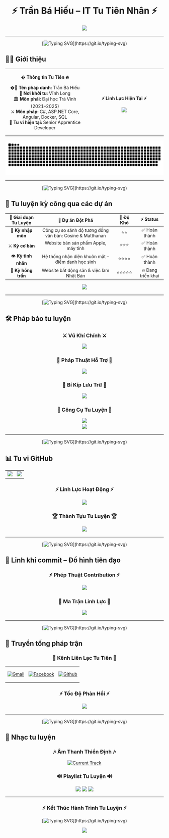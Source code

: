 <h1 align="center">⚡️ Trần Bá Hiếu – IT Tu Tiên Nhân ⚡️</h1>

<p align="center">
  <img src="https://capsule-render.vercel.app/api?type=waving&color=0:667eea,100:764ba2&height=200&section=header&text=Tu%20Ti%C3%AAn%20C%E1%BB%99ng%20Ngh%E1%BB%87&fontSize=50&fontColor=fff&animation=twinkling&fontAlignY=35" />
</p>

---

<div align="center">
  
  [![Typing SVG](https://readme-typing-svg.herokuapp.com?font=Courier+New&weight=600&size=24&pause=1000&color=F7931E&center=true&vCenter=true&width=600&lines=%F0%9F%A7%99%E2%80%8D%E2%99%82%EF%B8%8F+Gi%E1%BB%9Bi+thi%E1%BB%87u+Tu+Ti%C3%AAn+Nh%C3%A2n;%F0%9F%8C%8C+V%C3%A0o+h%C3%A0nh+tr%C3%ACnh+kh%C3%A1m+ph%C3%A1+%C4%91%E1%BA%A1i+%C4%91%E1%BA%A1o...)](https://git.io/typing-svg)
  
</div>

## 🧙‍♂️ Giới thiệu

<table align="center">
<tr>
<td align="center" width="50%">

**� Thông tin Tu Tiên 🔥**

�🐣 **Tên pháp danh:** Trần Bá Hiếu  
📍 **Nơi khởi tu:** Vĩnh Long  
🏛️ **Môn phái:** Đại học Trà Vinh (2021–2025)  
⚔️ **Môn pháp:** C#, ASP.NET Core, Angular, Docker, SQL  
📜 **Tu vi hiện tại:** Senior Apprentice Developer

</td>
<td align="center" width="50%">

**⚡ Linh Lực Hiện Tại ⚡**

<img src="https://github-readme-streak-stats.herokuapp.com?user=BHieeuss&theme=tokyonight_duo&hide_border=true&background=0D1117&stroke=00D9FF&ring=FF6B6B&fire=FFD93D&currStreakNum=00D9FF&sideNums=00D9FF&currStreakLabel=FF6B6B&sideLabels=00D9FF&dates=70A5FD" />

</td>
</tr>
</table>

<div align="center">
  <img src="https://raw.githubusercontent.com/platane/platane/output/github-contribution-grid-snake-dark.svg" />
</div>

---

<div align="center">
  
  [![Typing SVG](https://readme-typing-svg.herokuapp.com?font=Orbitron&weight=900&size=26&pause=1000&color=FFD700&center=true&vCenter=true&width=600&lines=%F0%9F%94%AE+Tu+luy%E1%BB%87n+k%E1%BB%B3+c%C3%B4ng+qua+c%C3%A1c+d%E1%BB%B1+%C3%A1n;%E2%9A%94%EF%B8%8F+T%E1%BB%AB+ph%C3%A0m+nh%C3%A2n+%C4%91%E1%BA%BFn+cao+th%E1%BB%A7...;%F0%9F%9A%80+Breakthrough+Projects+Mastery!)](https://git.io/typing-svg)
  
</div>

## 🔮 Tu luyện kỳ công qua các dự án

<div align="center">

| 🌟 **Giai đoạn Tu Luyện** |                   🎯 **Dự án Đột Phá**                    | 💪 **Độ Khó** |   ⚡ **Status**    |
| :-----------------------: | :-------------------------------------------------------: | :-----------: | :----------------: |
|    🐉 **Kỳ nhập môn**     | Công cụ so sánh độ tương đồng văn bản: Cosine & Matthanan |     ⭐⭐      |   ✅ Hoàn thành    |
|     ⚔️ **Kỳ cơ bản**      |           Website bán sản phẩm Apple, máy tính            |    ⭐⭐⭐     |   ✅ Hoàn thành    |
|    👁️ **Kỳ tinh nhãn**    |     Hệ thống nhận diện khuôn mặt – điểm danh học sinh     |   ⭐⭐⭐⭐    |   ✅ Hoàn thành    |
|    💼 **Kỳ hồng trần**    |         Website bất động sản & việc làm Nhật Bản          |  ⭐⭐⭐⭐⭐   | 🔥 Đang triển khai |

</div>

<div align="center">
  <img src="https://capsule-render.vercel.app/api?type=rect&color=gradient&customColorList=12&height=2&section=header" />
</div>

---

<div align="center">
  
  [![Typing SVG](https://readme-typing-svg.herokuapp.com?font=Orbitron&weight=700&size=24&pause=1000&color=00BFFF&center=true&vCenter=true&width=500&lines=%F0%9F%9B%A0%EF%B8%8F+Ph%C3%A1p+b%E1%BA%A3o+tu+luy%E1%BB%87n;%E2%9A%A1+Arsenal+of+Power!)](https://git.io/typing-svg)
  
</div>

## 🛠️ Pháp bảo tu luyện

<div align="center">

### ⚔️ **Vũ Khí Chính** ⚔️

<img src="https://skillicons.dev/icons?i=csharp,dotnet,angular,typescript&theme=dark" />

### 🔮 **Pháp Thuật Hỗ Trợ** 🔮

<img src="https://skillicons.dev/icons?i=html,css,js,bootstrap,tailwind&theme=dark" />

### 🏺 **Bí Kíp Lưu Trữ** 🏺

<img src="https://skillicons.dev/icons?i=mysql,php,docker&theme=dark" />

### 🌟 **Công Cụ Tu Luyện** 🌟

<img src="https://skillicons.dev/icons?i=github,git,visualstudio,vscode&theme=dark" />

</div>

<div align="center">
  <img width="400" src="https://github-readme-stats.vercel.app/api/top-langs/?username=BHieeuss&layout=donut&theme=radical&hide_border=true&bg_color=0D1117&title_color=00D9FF&text_color=FFFFFF&icon_color=FFD700" />
</div>

---

<div align="center">
  
  [![Typing SVG](https://readme-typing-svg.herokuapp.com?font=Orbitron&weight=800&size=26&pause=1000&color=FF6B6B&center=true&vCenter=true&width=400&lines=%F0%9F%93%8A+Tu+vi+GitHub;%E2%9C%A8+Power+Level!)](https://git.io/typing-svg)
  
</div>

## 📊 Tu vi GitHub

<div align="center">

<table>
<tr>
<td width="50%">

<img src="https://github-readme-stats.vercel.app/api?username=BHieeuss&show_icons=true&theme=radical&hide_border=true&bg_color=0D1117&title_color=00D9FF&text_color=FFFFFF&icon_color=FFD700&ring_color=FF6B6B" />

</td>
<td width="50%">

<img src="https://github-readme-stats.vercel.app/api/top-langs/?username=BHieeuss&layout=compact&theme=radical&hide_border=true&bg_color=0D1117&title_color=00D9FF&text_color=FFFFFF" />

</td>
</tr>
</table>

### ⚡ **Linh Lực Hoạt Động** ⚡

<img src="https://github-readme-activity-graph.vercel.app/graph?username=BHieeuss&theme=tokyo-night&hide_border=true&bg_color=0D1117&color=00D9FF&line=FF6B6B&point=FFD700" />

### 🏆 **Thành Tựu Tu Luyện** 🏆

<img src="https://github-profile-trophy.vercel.app/?username=BHieeuss&theme=radical&no-frame=true&no-bg=true&margin-w=4&row=1" />

</div>

---

<div align="center">
  
  [![Typing SVG](https://readme-typing-svg.herokuapp.com?font=Orbitron&weight=900&size=28&pause=1000&color=32CD32&center=true&vCenter=true&width=600&lines=%F0%9F%90%89+Linh+kh%C3%AD+commit;%F0%9F%94%A5+Contribution+Snake+Magic!)](https://git.io/typing-svg)
  
</div>

## 🐉 Linh khí commit – Đồ hình tiên đạo

<div align="center">
  
  ### ⚡ **Phép Thuật Contribution** ⚡
  
  <img src="https://github-readme-activity-graph.vercel.app/graph?username=BHieeuss&bg_color=0d1117&color=58a6ff&line=f85d7f&point=ffa657&area=true&hide_border=true" />
  
  ### 🌟 **Ma Trận Linh Lực** 🌟
  <img src="https://github-readme-stats.vercel.app/api/wakatime?username=BHieeuss&theme=radical&hide_border=true&bg_color=0D1117&title_color=00D9FF&text_color=FFFFFF&icon_color=FFD700&layout=compact" />
  
</div>

---

<div align="center">
  
  [![Typing SVG](https://readme-typing-svg.herokuapp.com?font=Orbitron&weight=700&size=24&pause=1000&color=FF69B4&center=true&vCenter=true&width=500&lines=%F0%9F%94%97+Truy%E1%BB%81n+t%E1%BB%91ng+ph%C3%A1p+tr%E1%BA%ADn;%E2%9C%89%EF%B8%8F+Contact+Portals!)](https://git.io/typing-svg)
  
</div>

## 🔗 Truyền tống pháp trận

<div align="center">

### 🌟 **Kênh Liên Lạc Tu Tiên** 🌟

<table>
<tr>
<td align="center">

[![Gmail](https://img.shields.io/badge/📧_Bí_Thư_Truyền_Thư-Gmail-red?style=for-the-badge&logo=gmail&logoColor=white&labelColor=000000)](mailto:tbh.11203@gmail.com)

</td>
<td align="center">

[![Facebook](https://img.shields.io/badge/👥_Hội_Đồng_Tu_Tiên-Facebook-blue?style=for-the-badge&logo=facebook&logoColor=white&labelColor=000000)](https://www.facebook.com/bhieuu.203/)

</td>
<td align="center">

[![Github](https://img.shields.io/badge/⚔️_Kho_Tàng_Ma_Pháp-Github-black?style=for-the-badge&logo=github&logoColor=white&labelColor=000000)](https://github.com/BHieeuss)

</td>
</tr>
</table>

### ⚡ **Tốc Độ Phản Hồi** ⚡

<img src="https://img.shields.io/badge/Response_Time-Lightning_Fast_⚡-FFD700?style=for-the-badge&logo=data:image/png;base64,iVBORw0KGgoAAAANSUhEUgAAAAEAAAABCAYAAAAfFcSJAAAADUlEQVR42mNkYPhfDwAChwGA60e6kgAAAABJRU5ErkJggg==" />

</div>

---

<div align="center">
  
  [![Typing SVG](https://readme-typing-svg.herokuapp.com?font=Orbitron&weight=600&size=22&pause=1000&color=9932CC&center=true&vCenter=true&width=400&lines=%F0%9F%8E%B5+Nh%E1%BA%A1c+tu+luy%E1%BB%87n;%F0%9F%8E%A7+Meditation+Music!)](https://git.io/typing-svg)
  
</div>

## 🎵 Nhạc tu luyện

<div align="center">

### 🎶 **Âm Thanh Thiền Định** 🎶

[![Current Track](https://img.shields.io/badge/🎵_Now_Playing-80%20Proof%20by%20Eric%20Reprid-1DB954?style=for-the-badge&logo=spotify&logoColor=white&labelColor=000000)](https://www.youtube.com/watch?v=mvBTw45D6Ns)

### 🔊 **Playlist Tu Luyện** 🔊

<img src="https://img.shields.io/badge/Lofi_Hip_Hop-🎧_Coding_Vibes-FF6B6B?style=for-the-badge" />
<img src="https://img.shields.io/badge/Synthwave-🌃_Cyberpunk_Mode-00D9FF?style=for-the-badge" />
<img src="https://img.shields.io/badge/Classical-🎼_Focus_Mode-FFD700?style=for-the-badge" />

</div>

---

<div align="center">
  
  ### ⚡ **Kết Thúc Hành Trình Tu Luyện** ⚡
  
  [![Typing SVG](https://readme-typing-svg.herokuapp.com?font=Orbitron&weight=900&size=20&pause=2000&color=FF6B6B&center=true&vCenter=true&width=600&lines=%F0%9F%8C%9F+C%E1%BA%A3m+%C6%A1n+b%E1%BA%A1n+%C4%91%C3%A3+gh%C3%A9+th%C4%83m!;%E2%9A%A1+May+m%E1%BA%AFn+tr%C3%AAn+con+%C4%91%C6%B0%E1%BB%9Dng+coding!;%F0%9F%9A%80+Happy+coding%2C+fellow+developer!)](https://git.io/typing-svg)
  
  <img src="https://capsule-render.vercel.app/api?type=waving&color=0:FF6B6B,50:00D9FF,100:FFD700&height=120&section=footer&text=Tu%20Ti%C3%AAn%20IT%20Journey&fontSize=24&fontColor=fff&animation=twinkling&fontAlignY=65" />
  
</div>
